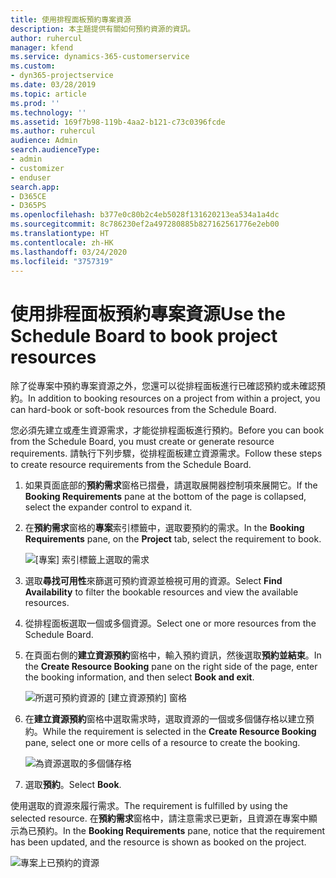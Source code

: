 ```yaml
---
title: 使用排程面板預約專案資源
description: 本主題提供有關如何預約資源的資訊。
author: ruhercul
manager: kfend
ms.service: dynamics-365-customerservice
ms.custom:
- dyn365-projectservice
ms.date: 03/28/2019
ms.topic: article
ms.prod: ''
ms.technology: ''
ms.assetid: 169f7b98-119b-4aa2-b121-c73c0396fcde
ms.author: ruhercul
audience: Admin
search.audienceType:
- admin
- customizer
- enduser
search.app:
- D365CE
- D365PS
ms.openlocfilehash: b377e0c80b2c4eb5028f131620213ea534a1a4dc
ms.sourcegitcommit: 8c786230ef2a497280885b827162561776e2eb00
ms.translationtype: HT
ms.contentlocale: zh-HK
ms.lasthandoff: 03/24/2020
ms.locfileid: "3757319"
---
```

# <a name="use-the-schedule-board-to-book-project-resources"></a><span data-ttu-id="6bbc6-103">使用排程面板預約專案資源</span><span class="sxs-lookup"><span data-stu-id="6bbc6-103">Use the Schedule Board to book project resources</span></span>

<span data-ttu-id="6bbc6-104">除了從專案中預約專案資源之外，您還可以從排程面板進行已確認預約或未確認預約。</span><span class="sxs-lookup"><span data-stu-id="6bbc6-104">In addition to booking resources on a project from within a project, you can hard-book or soft-book resources from the Schedule Board.</span></span>

<span data-ttu-id="6bbc6-105">您必須先建立或產生資源需求，才能從排程面板進行預約。</span><span class="sxs-lookup"><span data-stu-id="6bbc6-105">Before you can book from the Schedule Board, you must create or generate resource requirements.</span></span> <span data-ttu-id="6bbc6-106">請執行下列步驟，從排程面板建立資源需求。</span><span class="sxs-lookup"><span data-stu-id="6bbc6-106">Follow these steps to create resource requirements from the Schedule Board.</span></span>

1. <span data-ttu-id="6bbc6-107">如果頁面底部的**預約需求**窗格已摺疊，請選取展開器控制項來展開它。</span><span class="sxs-lookup"><span data-stu-id="6bbc6-107">If the **Booking Requirements** pane at the bottom of the page is collapsed, select the expander control to expand it.</span></span>
2. <span data-ttu-id="6bbc6-108">在**預約需求**窗格的**專案**索引標籤中，選取要預約的需求。</span><span class="sxs-lookup"><span data-stu-id="6bbc6-108">In the **Booking Requirements** pane, on the **Project** tab, select the requirement to book.</span></span>

    ![[專案] 索引標籤上選取的需求](media/Resource-Management-image73.png)

3. <span data-ttu-id="6bbc6-110">選取**尋找可用性**來篩選可預約資源並檢視可用的資源。</span><span class="sxs-lookup"><span data-stu-id="6bbc6-110">Select **Find Availability** to filter the bookable resources and view the available resources.</span></span> 
4. <span data-ttu-id="6bbc6-111">從排程面板選取一個或多個資源。</span><span class="sxs-lookup"><span data-stu-id="6bbc6-111">Select one or more resources from the Schedule Board.</span></span> 
5. <span data-ttu-id="6bbc6-112">在頁面右側的**建立資源預約**窗格中，輸入預約資訊，然後選取**預約並結束**。</span><span class="sxs-lookup"><span data-stu-id="6bbc6-112">In the **Create Resource Booking** pane on the right side of the page, enter the booking information, and then select **Book and exit**.</span></span>

    ![所選可預約資源的 [建立資源預約] 窗格](media/Resource-Management-image74.png)

6. <span data-ttu-id="6bbc6-114">在**建立資源預約**窗格中選取需求時，選取資源的一個或多個儲存格以建立預約。</span><span class="sxs-lookup"><span data-stu-id="6bbc6-114">While the requirement is selected in the **Create Resource Booking** pane, select one or more cells of a resource to create the booking.</span></span>

    ![為資源選取的多個儲存格](media/Resource-Management-image75.png)

7. <span data-ttu-id="6bbc6-116">選取**預約**。</span><span class="sxs-lookup"><span data-stu-id="6bbc6-116">Select **Book**.</span></span>

<span data-ttu-id="6bbc6-117">使用選取的資源來履行需求。</span><span class="sxs-lookup"><span data-stu-id="6bbc6-117">The requirement is fulfilled by using the selected resource.</span></span> <span data-ttu-id="6bbc6-118">在**預約需求**窗格中，請注意需求已更新，且資源在專案中顯示為已預約。</span><span class="sxs-lookup"><span data-stu-id="6bbc6-118">In the **Booking Requirements** pane, notice that the requirement has been updated, and the resource is shown as booked on the project.</span></span>

![專案上已預約的資源](media/Resource-Management-image76.png)
